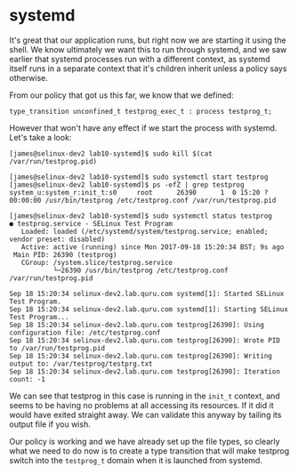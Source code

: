 # systemd

It's great that our application runs, but right now we are starting it using the shell. We know ultimately we want this to run through systemd, and we saw earlier that systemd processes run with a different context, as systemd itself runs in a separate context that it's children inherit unless a policy says otherwise.

From our policy that got us this far, we know that we defined:

```
type_transition unconfined_t testprog_exec_t : process testprog_t;
```

However that won't have any effect if we start the process with systemd. Let's take a look:

```
[james@selinux-dev2 lab10-systemd]$ sudo kill $(cat /var/run/testprog.pid)

[james@selinux-dev2 lab10-systemd]$ sudo systemctl start testprog
[james@selinux-dev2 lab10-systemd]$ ps -efZ | grep testprog
system_u:system_r:init_t:s0     root      26390      1  0 15:20 ?        00:00:00 /usr/bin/testprog /etc/testprog.conf /var/run/testprog.pid

[james@selinux-dev2 lab10-systemd]$ sudo systemctl status testprog
● testprog.service - SELinux Test Program
   Loaded: loaded (/etc/systemd/system/testprog.service; enabled; vendor preset: disabled)
   Active: active (running) since Mon 2017-09-18 15:20:34 BST; 9s ago
 Main PID: 26390 (testprog)
   CGroup: /system.slice/testprog.service
           └─26390 /usr/bin/testprog /etc/testprog.conf /var/run/testprog.pid

Sep 18 15:20:34 selinux-dev2.lab.quru.com systemd[1]: Started SELinux Test Program.
Sep 18 15:20:34 selinux-dev2.lab.quru.com systemd[1]: Starting SELinux Test Program...
Sep 18 15:20:34 selinux-dev2.lab.quru.com testprog[26390]: Using configuration file: /etc/testprog.conf
Sep 18 15:20:34 selinux-dev2.lab.quru.com testprog[26390]: Wrote PID to /var/run/testprog.pid
Sep 18 15:20:34 selinux-dev2.lab.quru.com testprog[26390]: Writing output to: /var/testprog/testprg.txt
Sep 18 15:20:34 selinux-dev2.lab.quru.com testprog[26390]: Iteration count: -1
```

We can see that testprog in this case is running in the `init_t` context, and seems to be having no problems at all accessing its resources. If it did it would have exited straight away. We can validate this anyway by tailing its output file if you wish.

Our policy is working and we have already set up the file types, so clearly what we need to do now is to create a type transition that will make testprog switch into the `testprog_t` domain when it is launched from systemd.
